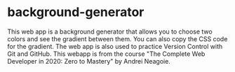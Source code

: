 # background-generator

This web app is a background generator that allows you to choose two colors and see the gradient between them. You can also copy the CSS code for the gradient. The web app is also used to practice Version Control with Git and GitHub. This webapp is from the course "The Complete Web Developer in 2020: Zero to Mastery" by Andrei Neagoie.